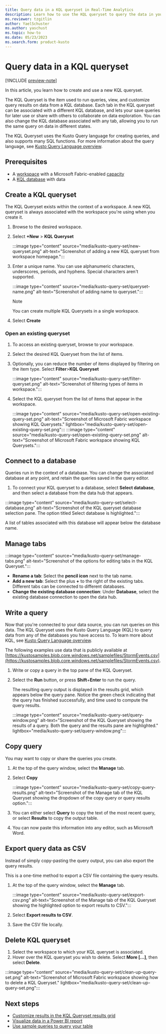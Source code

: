 ```yaml
---
title: Query data in a KQL queryset in Real-Time Analytics
description: Learn how to use the KQL queryset to query the data in your KQL database.
ms.reviewer: tzgitlin
author: YaelSchuster
ms.author: yaschust
ms.topic: how-to
ms.date: 05/23/2023
ms.search.form: product-kusto
---
```

# Query data in a KQL queryset

[!INCLUDE [preview-note](../includes/preview-note.md)]

In this article, you learn how to create and use a new KQL queryset.

The KQL Queryset is the item used to run queries, view, and customize query results on data from a KQL database.  Each tab in the KQL queryset can be associated with a different KQL database, and lets your save queries for later use or share with others to collaborate on data exploration. You can also change the KQL database associated with any tab, allowing you to run the same query on data in different states.

The KQL Queryset uses the Kusto Query language for creating queries, and also supports many SQL functions. For more information about the query language, see [Kusto Query Language overview](/azure/data-explorer/kusto/query/index?context=/fabric/context/context).

## Prerequisites

* A [workspace](../get-started/create-workspaces.md) with a Microsoft Fabric-enabled [capacity](../enterprise/licenses.md#capacity)
* A [KQL database](create-database.md) with data

## Create a KQL queryset

The KQL Queryset exists within the context of a workspace. A new KQL queryset is always associated with the workspace you're using when you create it.

1. Browse to the desired workspace.
1. Select **+New** > **KQL Queryset**

    :::image type="content" source="media/kusto-query-set/new-queryset.png" alt-text="Screenshot of adding a new KQL queryset from workspace homepage.":::

1. Enter a unique name. You can use alphanumeric characters, underscores, periods, and hyphens. Special characters aren't supported.

    :::image type="content" source="media/kusto-query-set/queryset-name.png" alt-text="Screenshot of adding name to queryset.":::

    > [!NOTE]
    > You can create multiple KQL Querysets in a single workspace.

1. Select **Create**

### Open an existing queryset

1. To access an existing queryset, browse to your workspace.
1. Select the desired KQL Queryset from the list of items.
1. Optionally, you can reduce the number of items displayed by filtering on the item type. Select **Filter**>**KQL Queryset**

    :::image type="content" source="media/kusto-query-set/filter-queryset.png" alt-text="Screenshot of filtering types of items in workspace.":::

1. Select the KQL queryset from the list of items that appear in the workspace.

    :::image type="content" source="media/kusto-query-set/open-existing-query-set.png" alt-text="Screenshot of Microsoft Fabric workspace showing KQL Querysets." lightbox="media/kusto-query-set/open-existing-query-set.png":::
:::image type="content" source="media/kusto-query-set/open-existing-query-set.png" alt-text="Screenshot of Microsoft Fabric workspace showing KQL Querysets.":::

## Connect to a database

Queries run in the context of a database. You can change the associated database at any point, and retain the queries saved in the query editor.

1. To connect your KQL queryset to a database, select **Select database**, and then select a database from the data hub that appears.

:::image type="content" source="media/kusto-query-set/select-database.png" alt-text="Screenshot of the KQL queryset database selection pane. The option titled Select  database is highlighted.":::

A list of tables associated with this database will appear below the database name.

## Manage tabs

:::image type="content" source="media/kusto-query-set/manage-tabs.png" alt-text="Screenshot of the options for editing tabs in the KQL Queryset.":::

* **Rename a tab**: Select the **pencil icon** next to the tab name.
* **Add a new tab**: Select the plus **+** to the right of the existing tabs. Different tabs can be connected to different databases.
* **Change the existing database connection**: Under **Database**, select the existing database connection to open the data hub.

## Write a query

Now that you're connected to your data source, you can run queries on this data. The KQL Queryset uses the Kusto Query Language (KQL) to query data from any of the databases you have access to. To learn more about KQL, see [Kusto Query Language overview](/azure/data-explorer/kusto/query/).

The following examples use data that is publicly available at [https://kustosamples.blob.core.windows.net/samplefiles/StormEvents.csv](https://kustosamples.blob.core.windows.net/samplefiles/StormEvents.csv).

1. Write or copy a query in the top pane of the KQL Queryset.
1. Select the **Run** button, or press **Shift**+**Enter** to run the query.

    The resulting query output is displayed in the results grid, which appears below the query pane. Notice the green check indicating that the query has finished successfully, and time used to compute the query results.

    :::image type="content" source="media/kusto-query-set/query-window.png" alt-text="Screenshot of the KQL Queryset showing the results of a query. Both the query and the results pane are highlighted."  lightbox="media/kusto-query-set/query-window.png":::

## Copy query

You may want to copy or share the queries you create.

1. At the top of the query window, select the **Manage** tab.
1. Select **Copy**

    :::image type="content" source="media/kusto-query-set/copy-query-results.png" alt-text="Screenshot of the Manage tab of the KQL Queryset showing the dropdown of the copy query or query results option.":::

1. You can either select **Query** to copy the text of the most recent query, or select **Results** to copy the output table.
1. You can now paste this information into any editor, such as Microsoft Word.

## Export query data as CSV

Instead of simply copy-pasting the query output, you can also export the query results.

This is a one-time method to export a CSV file containing the query results.

1. At the top of the query window, select the **Manage** tab.

    :::image type="content" source="media/kusto-query-set/export-csv.png" alt-text="Screenshot of the Manage tab of the KQL Queryset showing the highlighted option to export results to CSV.":::

1. Select **Export results to CSV**.
1. Save the CSV file locally.

## Delete KQL queryset

1. Select the workspace to which your KQL queryset is associated.
1. Hover over the KQL queryset you wish to delete. Select **More [...]**, then select **Delete**.

:::image type="content" source="media/kusto-query-set/clean-up-query-set.png" alt-text="Screenshot of Microsoft Fabric workspace showing how to delete a KQL Queryset."  lightbox="media/kusto-query-set/clean-up-query-set.png":::

## Next steps

* [Customize results in the KQL Queryset results grid](customize-results.md)
* [Visualize data in a Power BI report](create-powerbi-report.md)
* [Use sample queries to query your table](query-table.md)
